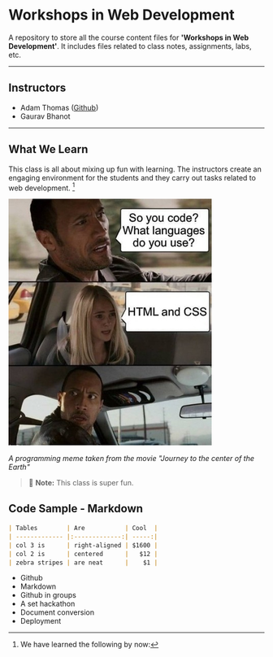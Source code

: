 # Workshops in Web Development

A repository to store all the course content files for **'Workshops in Web Development'**. It includes files related to class notes, assignments, labs, etc.

---

## Instructors

- Adam Thomas ([Github](https://github.com/codeadamca))
- Gaurav Bhanot

---

## What We Learn

This class is all about mixing up fun with learning. The instructors create an engaging environment for the students and they carry out tasks related to 
web development. [^1]


![The Rock](./_readme/CodeJoke.jpg)

*A programming meme taken from the movie "Journey to the center of the Earth"*


> :memo: **Note:** This class is super fun.

[^note]:
    This class takes place in the J110 room every Friday from 2:25 PM - 6:00 PM.

## Code Sample - Markdown

``` markdown
| Tables        | Are           | Cool  |
| ------------- |:-------------:| -----:|
| col 3 is      | right-aligned | $1600 |
| col 2 is      | centered      |   $12 |
| zebra stripes | are neat      |    $1 |
```

[^1]: We have learned the following by now:
- Github
- Markdown
- Github in groups
- A set hackathon
- Document conversion
- Deployment 